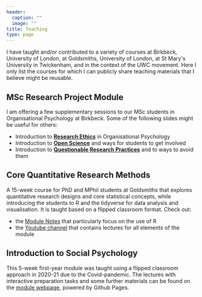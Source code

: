 ```yaml
---
header:
  caption: ""
  image: ""
title: Teaching
type: page
---
```


I have taught and/or contributed to a variety of courses at Birkbeck, University of London, at Goldsmiths, University of London, at St Mary's University in Twickenham, and in the context of the UWC movement. Here I only list the courses for which I can publicly share teaching materials that I believe might be reusable.

## MSc Research Project Module

I am offering a few supplementary sessions to our MSc students in Organisational Psychology at Birkbeck. Some of the following slides might be useful for others:

- Introduction to **[Research Ethics](/media/slides/RP_Ethics2023.pptx)** in Organisational Psychology
- Introduction to **[Open Science](/media/slides/RP_OpenScience.pptx)** and ways for students to get involved
- Introduction to **[Questionable Research Practices](/media/slides/RP_QRP.pptx)** and to ways to avoid them

## Core Quantitative Research Methods

A 15-week course for PhD and MPhil students at Goldsmiths that explores quantitative research designs and core statistical concepts, while introducing the students to R and the tidyverse for data analysis and visualisation. It is taught based on a flipped classroom format. Check out:

- the [Module Notes](https://lukaswallrich.github.io/GoldCoreQuants/) that particularly focus on the use of R
- the [Youtube channel](https://www.youtube.com/channel/UC4ZugACAXuZMCZd_Mb70obw) that contains lectures for all elements of the module

## Introduction to Social Psychology

This 5-week first-year module was taught using a flipped classroom approach in 2020-21 due to the Covid-pandemic. The lectures with interactive preparation tasks and some further materials can be found on the [module webpage](https://lukaswallrich.github.io/StMarysSocPsy/), powered by Github Pages.


